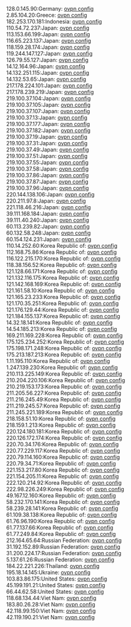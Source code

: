 128.0.145.90:Germany: [ovpn config](vpn/128_0_145_90.ovpn)  
2.85.104.20:Greece: [ovpn config](vpn/2_85_104_20.ovpn)  
182.253.170.181:Indonesia: [ovpn config](vpn/182_253_170_181.ovpn)  
110.54.72.237:Japan: [ovpn config](vpn/110_54_72_237.ovpn)  
113.153.66.199:Japan: [ovpn config](vpn/113_153_66_199.ovpn)  
116.65.223.137:Japan: [ovpn config](vpn/116_65_223_137.ovpn)  
118.159.28.174:Japan: [ovpn config](vpn/118_159_28_174.ovpn)  
119.244.147.127:Japan: [ovpn config](vpn/119_244_147_127.ovpn)  
126.79.55.127:Japan: [ovpn config](vpn/126_79_55_127.ovpn)  
14.12.164.96:Japan: [ovpn config](vpn/14_12_164_96.ovpn)  
14.132.251.115:Japan: [ovpn config](vpn/14_132_251_115.ovpn)  
14.132.53.65:Japan: [ovpn config](vpn/14_132_53_65.ovpn)  
217.178.224.101:Japan: [ovpn config](vpn/217_178_224_101.ovpn)  
217.178.239.219:Japan: [ovpn config](vpn/217_178_239_219.ovpn)  
219.100.37.104:Japan: [ovpn config](vpn/219_100_37_104.ovpn)  
219.100.37.105:Japan: [ovpn config](vpn/219_100_37_105.ovpn)  
219.100.37.107:Japan: [ovpn config](vpn/219_100_37_107.ovpn)  
219.100.37.13:Japan: [ovpn config](vpn/219_100_37_13.ovpn)  
219.100.37.177:Japan: [ovpn config](vpn/219_100_37_177.ovpn)  
219.100.37.182:Japan: [ovpn config](vpn/219_100_37_182.ovpn)  
219.100.37.19:Japan: [ovpn config](vpn/219_100_37_19.ovpn)  
219.100.37.31:Japan: [ovpn config](vpn/219_100_37_31.ovpn)  
219.100.37.49:Japan: [ovpn config](vpn/219_100_37_49.ovpn)  
219.100.37.51:Japan: [ovpn config](vpn/219_100_37_51.ovpn)  
219.100.37.55:Japan: [ovpn config](vpn/219_100_37_55.ovpn)  
219.100.37.58:Japan: [ovpn config](vpn/219_100_37_58.ovpn)  
219.100.37.86:Japan: [ovpn config](vpn/219_100_37_86.ovpn)  
219.100.37.87:Japan: [ovpn config](vpn/219_100_37_87.ovpn)  
219.100.37.96:Japan: [ovpn config](vpn/219_100_37_96.ovpn)  
220.144.138.106:Japan: [ovpn config](vpn/220_144_138_106.ovpn)  
220.211.97.8:Japan: [ovpn config](vpn/220_211_97_8.ovpn)  
221.118.46.216:Japan: [ovpn config](vpn/221_118_46_216.ovpn)  
39.111.168.184:Japan: [ovpn config](vpn/39_111_168_184.ovpn)  
39.111.40.240:Japan: [ovpn config](vpn/39_111_40_240.ovpn)  
60.113.239.82:Japan: [ovpn config](vpn/60_113_239_82.ovpn)  
60.132.58.248:Japan: [ovpn config](vpn/60_132_58_248.ovpn)  
60.154.124.231:Japan: [ovpn config](vpn/60_154_124_231.ovpn)  
110.14.252.60:Korea Republic of: [ovpn config](vpn/110_14_252_60.ovpn)  
112.168.75.86:Korea Republic of: [ovpn config](vpn/112_168_75_86.ovpn)  
116.122.215.170:Korea Republic of: [ovpn config](vpn/116_122_215_170.ovpn)  
118.38.156.52:Korea Republic of: [ovpn config](vpn/118_38_156_52.ovpn)  
121.128.66.171:Korea Republic of: [ovpn config](vpn/121_128_66_171.ovpn)  
121.132.116.175:Korea Republic of: [ovpn config](vpn/121_132_116_175.ovpn)  
121.142.168.169:Korea Republic of: [ovpn config](vpn/121_142_168_169.ovpn)  
121.161.58.10:Korea Republic of: [ovpn config](vpn/121_161_58_10.ovpn)  
121.165.23.233:Korea Republic of: [ovpn config](vpn/121_165_23_233.ovpn)  
121.170.35.251:Korea Republic of: [ovpn config](vpn/121_170_35_251.ovpn)  
121.176.129.44:Korea Republic of: [ovpn config](vpn/121_176_129_44.ovpn)  
121.184.155.137:Korea Republic of: [ovpn config](vpn/121_184_155_137.ovpn)  
14.32.18.141:Korea Republic of: [ovpn config](vpn/14_32_18_141.ovpn)  
14.54.185.213:Korea Republic of: [ovpn config](vpn/14_54_185_213.ovpn)  
169.211.169.228:Korea Republic of: [ovpn config](vpn/169_211_169_228.ovpn)  
175.125.234.252:Korea Republic of: [ovpn config](vpn/175_125_234_252.ovpn)  
175.198.171.248:Korea Republic of: [ovpn config](vpn/175_198_171_248.ovpn)  
175.213.187.213:Korea Republic of: [ovpn config](vpn/175_213_187_213.ovpn)  
1.11.195.110:Korea Republic of: [ovpn config](vpn/1_11_195_110.ovpn)  
1.247.139.230:Korea Republic of: [ovpn config](vpn/1_247_139_230.ovpn)  
210.113.225.149:Korea Republic of: [ovpn config](vpn/210_113_225_149.ovpn)  
210.204.220.106:Korea Republic of: [ovpn config](vpn/210_204_220_106.ovpn)  
210.219.153.173:Korea Republic of: [ovpn config](vpn/210_219_153_173.ovpn)  
211.205.56.227:Korea Republic of: [ovpn config](vpn/211_205_56_227.ovpn)  
211.216.245.49:Korea Republic of: [ovpn config](vpn/211_216_245_49.ovpn)  
211.219.245.57:Korea Republic of: [ovpn config](vpn/211_219_245_57.ovpn)  
211.245.221.189:Korea Republic of: [ovpn config](vpn/211_245_221_189.ovpn)  
218.158.51.10:Korea Republic of: [ovpn config](vpn/218_158_51_10.ovpn)  
218.159.1.213:Korea Republic of: [ovpn config](vpn/218_159_1_213.ovpn)  
220.124.180.181:Korea Republic of: [ovpn config](vpn/220_124_180_181.ovpn)  
220.126.172.174:Korea Republic of: [ovpn config](vpn/220_126_172_174.ovpn)  
220.70.34.176:Korea Republic of: [ovpn config](vpn/220_70_34_176.ovpn)  
220.77.229.117:Korea Republic of: [ovpn config](vpn/220_77_229_117.ovpn)  
220.79.114.160:Korea Republic of: [ovpn config](vpn/220_79_114_160.ovpn)  
220.79.34.71:Korea Republic of: [ovpn config](vpn/220_79_34_71.ovpn)  
221.153.217.80:Korea Republic of: [ovpn config](vpn/221_153_217_80.ovpn)  
221.154.205.11:Korea Republic of: [ovpn config](vpn/221_154_205_11.ovpn)  
222.120.214.92:Korea Republic of: [ovpn config](vpn/222_120_214_92.ovpn)  
222.98.226.249:Korea Republic of: [ovpn config](vpn/222_98_226_249.ovpn)  
49.167.12.160:Korea Republic of: [ovpn config](vpn/49_167_12_160.ovpn)  
58.232.170.141:Korea Republic of: [ovpn config](vpn/58_232_170_141.ovpn)  
58.239.28.141:Korea Republic of: [ovpn config](vpn/58_239_28_141.ovpn)  
61.109.38.138:Korea Republic of: [ovpn config](vpn/61_109_38_138.ovpn)  
61.76.96.190:Korea Republic of: [ovpn config](vpn/61_76_96_190.ovpn)  
61.77.137.66:Korea Republic of: [ovpn config](vpn/61_77_137_66.ovpn)  
61.77.249.84:Korea Republic of: [ovpn config](vpn/61_77_249_84.ovpn)  
212.164.65.64:Russian Federation: [ovpn config](vpn/212_164_65_64.ovpn)  
31.192.152.89:Russian Federation: [ovpn config](vpn/31_192_152_89.ovpn)  
31.200.224.17:Russian Federation: [ovpn config](vpn/31_200_224_17.ovpn)  
5.137.61.26:Russian Federation: [ovpn config](vpn/5_137_61_26.ovpn)  
184.22.221.226:Thailand: [ovpn config](vpn/184_22_221_226.ovpn)  
195.18.14.145:Ukraine: [ovpn config](vpn/195_18_14_145.ovpn)  
103.83.86.175:United States: [ovpn config](vpn/103_83_86_175.ovpn)  
45.199.191.21:United States: [ovpn config](vpn/45_199_191_21.ovpn)  
66.44.62.58:United States: [ovpn config](vpn/66_44_62_58.ovpn)  
118.68.134.44:Viet Nam: [ovpn config](vpn/118_68_134_44.ovpn)  
183.80.26.28:Viet Nam: [ovpn config](vpn/183_80_26_28.ovpn)  
42.118.99.150:Viet Nam: [ovpn config](vpn/42_118_99_150.ovpn)  
42.119.190.21:Viet Nam: [ovpn config](vpn/42_119_190_21.ovpn)  
